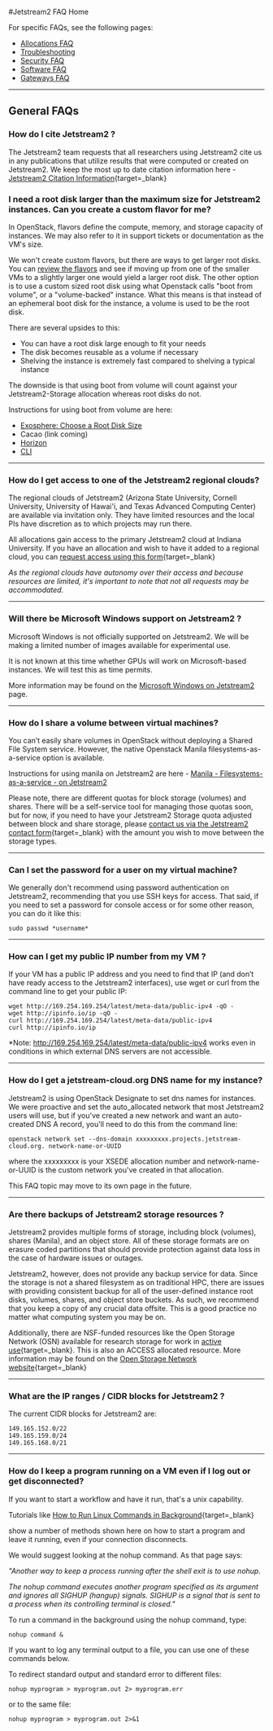 #Jetstream2 FAQ Home

For specific FAQs, see the following pages:

* [Allocations FAQ](alloc.md)
* [Troubleshooting](trouble.md)
* [Security FAQ](security.md)
* [Software FAQ](software.md)
* [Gateways FAQ](gateways.md)

---
## General FAQs

### How do I cite Jetstream2 ?

The Jetstream2 team requests that all researchers using Jetstream2 cite us in any publications that utilize results that were computed or created on Jetstream2. We keep the most up to date citation information here - [Jetstream2 Citation Information](https://jetstream-cloud.org/research/index.html#cite-jetstream){target=_blank}

### I need a root disk larger than the maximum size for Jetstream2 instances. Can you create a custom flavor for me?

In OpenStack, flavors define the compute, memory, and storage capacity of instances. We may also refer to it in support tickets or documentation as the VM's size.

We won't create custom flavors, but there are ways to get larger root disks. You can [review the flavors](../general/vmsizes.md) and see if moving up from one of the smaller VMs to a slightly larger one would yield a larger root disk. The other option is to use a custom sized root disk using what Openstack calls "boot from volume", or a "volume-backed" instance. What this means is that instead of an ephemeral boot disk for the instance, a volume is used to be the root disk.

There are several upsides to this:

* You can have a root disk large enough to fit your needs
* The disk becomes reusable as a volume if necessary
* Shelving the instance is extremely fast compared to shelving a typical instance

The downside is that using boot from volume will count against your Jetstream2-Storage allocation whereas root disks do not.

Instructions for using boot from volume are here:

* [Exosphere: Choose a Root Disk Size](/ui/exo/create_instance/#configure-instance)
* Cacao (link coming)
* [Horizon](/ui/horizon/launch/#alternative-volume-backed-instance)
* [CLI](/ui/cli/launch)

---

### How do I get access to one of the Jetstream2 regional clouds?

The regional clouds of Jetstream2 (Arizona State University, Cornell University, University of Hawai'i, and Texas Advanced Computing Center) are available via invitation only. They have limited resources and the local PIs have discretion as to which projects may run there.

All allocations gain access to the primary Jetstream2 cloud at Indiana University. If you have an allocation and wish to have it added to a regional cloud, you can [request access using this form](https://jetstream-cloud.org/contact/index.html){target=_blank}

*As the regional clouds have autonomy over their access and because resources are limited, it's important to note that not all requests may be accommodated.*

---

### Will there be Microsoft Windows support on Jetstream2 ?

Microsoft Windows is not officially supported on Jetstream2. We will be making a limited number of images available for experimental use.

It is not known at this time whether GPUs will work on Microsoft-based instances. We will test this as time permits.

More information may be found on the [Microsoft Windows on Jetstream2](../general/windows.md) page.

---

### How do I share a volume between virtual machines?


You can’t easily share volumes in OpenStack without deploying a Shared File System service. However, the native Openstack Manila filesystems-as-a-service option is available.

Instructions for using manila on Jetstream2 are here - [Manila - Filesystems-as-a-service - on Jetstream2](https://docs.jetstream-cloud.org/general/manila/)

Please note, there are different quotas for block storage (volumes) and shares. There will be a self-service tool for managing those quotas soon, but for now, if you need to have your Jetstream2 Storage quota adjusted between block and share storage, please [contact us via the Jetstream2 contact form](https://jetstream-cloud.org/contact/index.html){target=_blank} with the amount you wish to move between the storage types.

---

### Can I set the password for a user on my virtual machine?

We generally don't recommend using password authentication on Jetstream2, recommending that you use SSH keys for access. That said, if you need to set a password for console access or for some other reason, you can do it like this:

    sudo passwd *username*

---

### How can I get my public IP number from my VM ?

If your VM has a public IP address and you need to find that IP (and don’t have ready access to the Jetstream2 interfaces), use wget or curl from the command line to get your public IP:

    wget http://169.254.169.254/latest/meta-data/public-ipv4 -qO -
    wget http://ipinfo.io/ip -qO -
    curl http://169.254.169.254/latest/meta-data/public-ipv4
    curl http://ipinfo.io/ip

*Note: http://169.254.169.254/latest/meta-data/public-ipv4 works even in conditions in which external DNS servers are not accessible.

---

### How do I get a jetstream-cloud.org DNS name for my instance?

Jetstream2 is using OpenStack Designate to set dns names for instances. We were proactive and set the auto_allocated network that most Jetstream2 users will use, but if you've created a new network and want an auto-created DNS A record, you'll need to do this from the command line:

    openstack network set --dns-domain xxxxxxxxx.projects.jetstream-cloud.org. network-name-or-UUID

where the xxxxxxxxx is your XSEDE allocation number and network-name-or-UUID is the custom network you've created in that allocation.

This FAQ topic may move to its own page in the future.

---

### Are there backups of Jetstream2 storage resources ?

Jetstream2 provides multiple forms of storage, including block (volumes), shares (Manila), and an object store. All of these storage formats are on erasure coded partitions that should provide protection against data loss in the case of hardware issues or outages.

Jetstream2, however, does not provide any backup service for data. Since the storage is not a shared filesystem as on traditional HPC, there are issues with providing consistent backup for all of the user-defined instance root disks, volumes, shares, and object store buckets. As such, we recommend that you keep a copy of any crucial data offsite. This is a good practice no matter what computing system you may be on.

Additionally, there are NSF-funded resources like the Open Storage Network (OSN) available for research storage for work in [active use](https://www.openstoragenetwork.org/motivation/our-policy/){target=_blank}. This is also an ACCESS allocated resource. More information may be found on the [Open Storage Network website](https://www.openstoragenetwork.org/){target=_blank}

---

### What are the IP ranges / CIDR blocks for Jetstream2 ?

The current CIDR blocks for Jetstream2 are:

```
149.165.152.0/22
149.165.159.0/24
149.165.168.0/21
```

---

### How do I keep a program running on a VM even if I log out or get disconnected?

If you want to start a workflow and have it run, that's a unix capability.

Tutorials like [How to Run Linux Commands in Background](https://linuxize.com/post/how-to-run-linux-commands-in-background/){target=_blank}

show a number of methods shown here on how to start a program and leave it running, even if your connection disconnects.

We would suggest looking at the nohup command. As that page says:

*"Another way to keep a process running after the shell exit is to use nohup.*

*The nohup command executes another program specified as its argument and ignores all SIGHUP (hangup) signals. SIGHUP is a signal that is sent to a process when its controlling terminal is closed."*

To run a command in the background using the nohup command, type:

    nohup command &

If you want to log any terminal output to a file, you can use one of these commands below.

To redirect standard output and standard error to different files:

    nohup myprogram > myprogram.out 2> myprogram.err

or to the same file:

    nohup myprogram > myprogram.out 2>&1
